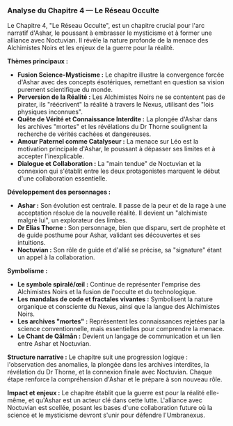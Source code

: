 ### Analyse du Chapitre 4 — Le Réseau Occulte

Le Chapitre 4, "Le Réseau Occulte", est un chapitre crucial pour l'arc narratif d'Ashar, le poussant à embrasser le mysticisme et à former une alliance avec Noctuvian. Il révèle la nature profonde de la menace des Alchimistes Noirs et les enjeux de la guerre pour la réalité.

**Thèmes principaux :**
*   **Fusion Science-Mysticisme :** Le chapitre illustre la convergence forcée d'Ashar avec des concepts ésotériques, remettant en question sa vision purement scientifique du monde.
*   **Perversion de la Réalité :** Les Alchimistes Noirs ne se contentent pas de pirater, ils "réécrivent" la réalité à travers le Nexus, utilisant des "lois physiques inconnues".
*   **Quête de Vérité et Connaissance Interdite :** La plongée d'Ashar dans les archives "mortes" et les révélations du Dr Thorne soulignent la recherche de vérités cachées et dangereuses.
*   **Amour Paternel comme Catalyseur :** La menace sur Léo est la motivation principale d'Ashar, le poussant à dépasser ses limites et à accepter l'inexplicable.
*   **Dialogue et Collaboration :** La "main tendue" de Noctuvian et la connexion qui s'établit entre les deux protagonistes marquent le début d'une collaboration essentielle.

**Développement des personnages :**
*   **Ashar :** Son évolution est centrale. Il passe de la peur et de la rage à une acceptation résolue de la nouvelle réalité. Il devient un "alchimiste malgré lui", un explorateur des limbes.
*   **Dr Elias Thorne :** Son personnage, bien que disparu, sert de prophète et de guide posthume pour Ashar, validant ses découvertes et ses intuitions.
*   **Noctuvian :** Son rôle de guide et d'allié se précise, sa "signature" étant un appel à la collaboration.

**Symbolisme :**
*   **Le symbole spiralé/œil :** Continue de représenter l'emprise des Alchimistes Noirs et la fusion de l'occulte et du technologique.
*   **Les mandalas de code et fractales vivantes :** Symbolisent la nature organique et consciente du Nexus, ainsi que la langue des Alchimistes Noirs.
*   **Les archives "mortes" :** Représentent les connaissances rejetées par la science conventionnelle, mais essentielles pour comprendre la menace.
*   **Le Chant de Qālmān :** Devient un langage de communication et un lien entre Ashar et Noctuvian.

**Structure narrative :**
Le chapitre suit une progression logique : l'observation des anomalies, la plongée dans les archives interdites, la révélation du Dr Thorne, et la connexion finale avec Noctuvian. Chaque étape renforce la compréhension d'Ashar et le prépare à son nouveau rôle.

**Impact et enjeux :**
Le chapitre établit que la guerre est pour la réalité elle-même, et qu'Ashar est un acteur clé dans cette lutte. L'alliance avec Noctuvian est scellée, posant les bases d'une collaboration future où la science et le mysticisme devront s'unir pour défendre l'Umbranexus.